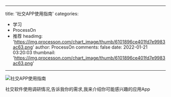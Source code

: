 
---
title: '社交APP使用指南'
categories: 
 - 学习
 - ProcessOn
 - 推荐
headimg: 'https://img.processon.com/chart_image/thumb/6101896ce401fd7e9983ac63.png'
author: ProcessOn
comments: false
date: 2022-01-21 03:20:03
thumbnail: 'https://img.processon.com/chart_image/thumb/6101896ce401fd7e9983ac63.png'
---

<div>   
<img class="thumb" alt="社交APP使用指南" src="https://img.processon.com/chart_image/thumb/6101896ce401fd7e9983ac63.png" referrerpolicy="no-referrer">
<p>社交软件使用调研情况,告诉我你的需求,我来介绍你可能感兴趣的应用App</p>  
</div>
            